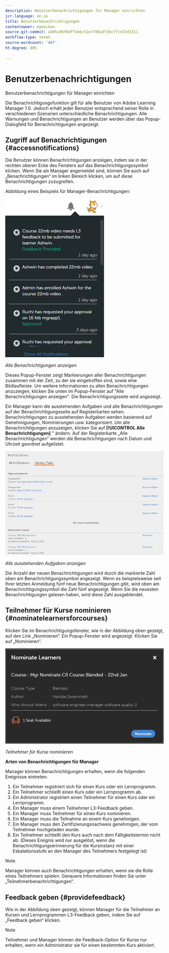 ```yaml
---
description: Benutzerbenachrichtigungen für Manager einrichten
jcr-language: en_us
title: Benutzerbenachrichtigungen
contentowner: manochan
source-git-commit: a495c86f8dff3ebc51e7700a3f3bcf7ce57d1311
workflow-type: tm+mt
source-wordcount: '467'
ht-degree: 80%

---
```




# Benutzerbenachrichtigungen

Benutzerbenachrichtigungen für Manager einrichten

Die Benachrichtigungsfunktion gilt für alle Benutzer von Adobe Learning Manager 1.0. Jedoch erhält jeder Benutzer entsprechend seiner Rolle in verschiedenen Szenarien unterschiedliche Benachrichtigungen. Alle Warnungen und Benachrichtigungen an Benutzer werden über das Popup-Dialogfeld für Benachrichtigungen angezeigt.

## Zugriff auf Benachrichtigungen {#accessnotifications}

Die Benutzer können Benachrichtigungen anzeigen, indem sie in der rechten oberen Ecke des Fensters auf das Benachrichtigungssymbol klicken. Wenn Sie als Manager angemeldet sind, können Sie auch auf „Benachrichtigungen“ im linken Bereich klicken, um auf diese Benachrichtigungen zuzugreifen.

Abbildung eines Beispiels für Manager-Benachrichtigungen:

![](assets/manager-notifications-2.png)

*Alle Benachrichtigungen anzeigen*

Dieses Popup-Fenster zeigt Markierungen aller Benachrichtigungen zusammen mit der Zeit, zu der sie eingetroffen sind, sowie eine Bildlaufleiste. Um weitere Informationen zu allen Benachrichtigungen anzuzeigen, klicken Sie unten im Popup-Fenster auf &quot;Alle Benachrichtigungen anzeigen&quot;. Die Benachrichtigungsseite wird angezeigt.

Ein Manager kann die ausstehenden Aufgaben und alle Benachrichtigungen auf der Benachrichtigungsseite auf Registerkarten sehen. Benachrichtigungen zu ausstehenden Aufgaben werden basierend auf Genehmigungen, Nominierungen usw. kategorisiert. Um alle Benachrichtigungen anzuzeigen, klicken Sie auf **[!UICONTROL Alle Benachrichtigungen]** &quot; ändern. Auf der Registerkarte „Alle Benachrichtigungen“ werden die Benachrichtigungen nach Datum und Uhrzeit geordnet aufgelistet.

![](assets/manager-notifications-page.png)

*Alle ausstehenden Aufgaben anzeigen*

Die Anzahl der neuen Benachrichtigungen wird durch die markierte Zahl oben am Benachrichtigungssymbol angezeigt. Wenn es beispielsweise seit Ihrer letzten Anmeldung fünf neue Benachrichtigungen gibt, wird oben am Benachrichtigungssymbol die Zahl fünf angezeigt. Wenn Sie die neuesten Benachrichtigungen gelesen haben, wird diese Zahl ausgeblendet.

## Teilnehmer für Kurse nominieren {#nominatelearnersforcourses}

Klicken Sie im Benachrichtigungsfenster, wie in der Abbildung oben gezeigt, auf den Link „Nominieren“. Ein Popup-Fenster wird angezeigt. Klicken Sie auf „Nominieren“.

![](assets/nominate-learners.png)

*Teilnehmer für Kurse nominieren*

**Arten von Benachrichtigungen für Manager**

Manager können Benachrichtigungen erhalten, wenn die folgenden Ereignisse eintreten:

1. Ein Teilnehmer registriert sich für einen Kurs oder ein Lernprogramm.
1. Ein Teilnehmer schließt einen Kurs oder ein Lernprogramm ab.
1. Ein Administrator registriert einen Teilnehmer für einen Kurs oder ein Lernprogramm.
1. Ein Manager muss einem Teilnehmer L3-Feedback geben.
1. Ein Manager muss Teilnehmer für einen Kurs nominieren.
1. Ein Manager muss die Teilnahme an einem Kurs genehmigen.
1. Ein Manager muss den Zertifizierungsnachweis genehmigen, der vom Teilnehmer hochgeladen wurde.
1. Ein Teilnehmer schließt den Kurs auch nach dem Fälligkeitstermin nicht ab. (Dieses Ereignis wird nur ausgelöst, wenn die Benachrichtigungserinnerung für die Kursinstanz mit einer Eskalationsstufe an den Manager des Teilnehmers festgelegt ist)

>[!NOTE]
>
>Manager können auch Benachrichtigungen erhalten, wenn sie die Rolle eines Teilnehmers spielen. Genauere Informationen finden Sie unter „Teilnehmerbenachrichtigungen“.

## Feedback geben {#providefeedback}

Wie in der Abbildung oben gezeigt, können Manager für die Teilnehmer an Kursen und Lernprogrammen L3-Feedback geben, indem Sie auf „Feedback geben“ klicken.

>[!NOTE]
>
>Teilnehmer und Manager können die Feedback-Option für Kurse nur erhalten, wenn ein Administrator sie für einen bestimmten Kurs aktiviert.
